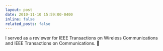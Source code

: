 ```yaml
---
layout: post
date: 2010-11-10 15:59:00-0400
inline: false
related_posts: false
---
```


I served as a reviewer for IEEE Transactions on Wireless Communications</a> and IEEE Transactions on Communications</a>. :pencil:
